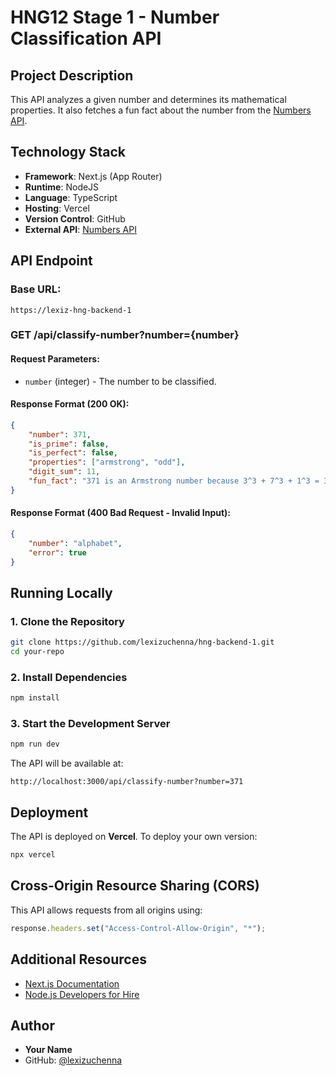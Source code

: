 # HNG12 Stage 1 - Number Classification API

## Project Description
This API analyzes a given number and determines its mathematical properties. It also fetches a fun fact about the number from the [Numbers API](http://numbersapi.com/).

## Technology Stack
- **Framework**: Next.js (App Router)
- **Runtime**: NodeJS
- **Language**: TypeScript
- **Hosting**: Vercel
- **Version Control**: GitHub
- **External API**: [Numbers API](http://numbersapi.com/)

## API Endpoint
### **Base URL:**
```
https://lexiz-hng-backend-1
```

### **GET /api/classify-number?number={number}**
#### **Request Parameters:**
- `number` (integer) - The number to be classified.

#### **Response Format (200 OK):**
```json
{
    "number": 371,
    "is_prime": false,
    "is_perfect": false,
    "properties": ["armstrong", "odd"],
    "digit_sum": 11,
    "fun_fact": "371 is an Armstrong number because 3^3 + 7^3 + 1^3 = 371"
}
```

#### **Response Format (400 Bad Request - Invalid Input):**
```json
{
    "number": "alphabet",
    "error": true
}
```

## Running Locally
### **1. Clone the Repository**
```sh
git clone https://github.com/lexizuchenna/hng-backend-1.git
cd your-repo
```

### **2. Install Dependencies**
```sh
npm install
```

### **3. Start the Development Server**
```sh
npm run dev
```

The API will be available at:
```
http://localhost:3000/api/classify-number?number=371
```

## Deployment
The API is deployed on **Vercel**. To deploy your own version:
```sh
npx vercel
```

## Cross-Origin Resource Sharing (CORS)
This API allows requests from all origins using:
```ts
response.headers.set("Access-Control-Allow-Origin", "*");
```

## Additional Resources
- [Next.js Documentation](https://nextjs.org/docs)
- [Node.js Developers for Hire](https://hng.tech/hire/nodejs-developers)

## Author
- **Your Name**
- GitHub: [@lexizuchenna](https://github.com/lexizuchenna)


